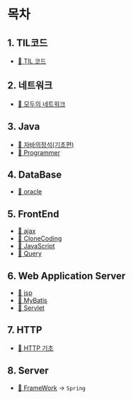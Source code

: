 # 목차

## 1. TIL코드
- [📁 TIL 코드 ](01.TILStudyCode)
## 2. 네트워크
  - [📁 모두의 네트워크](02.NetWork)

## 3. Java
  - [📁 자바의정석(기초편)](03.JavaBasic)
  - [📁 Programmer](03.JavaBasic/02.programmers)

## 4. DataBase
- [📁 oracle]((04.DBOracle))

## 5. FrontEnd
- [📁 ajax](05.FE)
- [📁 CloneCoding](05.FE)
- [📁 JavaScript](05.FE)
- [📁 Query](05.FE)

## 6. Web Application Server
- [📁 jsp](06.WAS)
- [📁 MyBatis](06.WAS)
- [📁 Servlet](06.WAS)

## 7. HTTP
- [📁 HTTP 기초](07.HTTP)
## 8. Server
- [📁 FrameWork](08.Server) -> `Spring`
